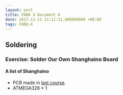 ```yaml
---
layout: post  
title: FABO X Document 6
date: 2017-11-11 11:11:11.000000000 +08:00  
tags: FABO-X  
---
```


## Soldering
### Exercise: Solder Our Own Shanghaino Board
#### A list of Shanghaino
+ PCB made in [last course](https://khaoszen.github.io/2017/11/Fablab_X_Document_-5/).  
+ ATMEGA328 * 1